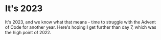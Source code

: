 # It's 2023

It's 2023, and we know what that means - time to struggle with the
Advent of Code for another year. Here's hoping I get further than
day 7, which was the high point of 2022.

